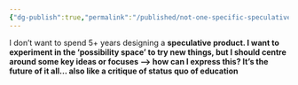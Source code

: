```yaml
---
{"dg-publish":true,"permalink":"/published/not-one-specific-speculative-product/","noteIcon":""}
---
```


I don’t want to spend 5+ years designing a **speculative product. I want to experiment in the ‘possibility space’ to try new things, but I should centre around some key ideas or focuses —> how can I express this? It’s the future of it all… also like a critique of status quo of education**